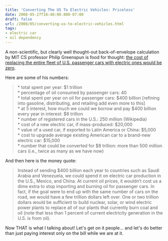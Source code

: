 ```yaml
---
title: 'Converting The US To Electric Vehicles: Priceless'
date: 2008-05-27T18:40:00.000-07:00
draft: false
url: /2008/05/converting-us-to-electric-vehicles.html
tags: 
- electric car
- oil dependency
---
```


A non-scientific, but clearly well thought-out back-of-envelope calculation by MIT CS professor Philip Greenspun is food for thought: [the cost of replacing the entire fleet of U.S. passenger cars with electric ones would be zero](http://blogs.law.harvard.edu/philg/2008/05/27/cost-of-converting-entire-us-to-electric-cars-zero/).  
  
Here are some of his numbers:  

>   
> \* total spent per year: $1 trillion  
> \* percentage of oil consumed by passenger cars: 40  
> \* total spent per year on oil for passenger cars: $400 billion \[refining into gasoline, distributing, and retailing add even more to this\]  
> \* at 5 interest, how much we could we borrow and pay $400 billion every year in interest: $8 trillion  
> \* number of registered cars in the U.S.: 250 million (Wikipedia)  
> \* cost of a new electric car, if mass-produced: $20,000  
> \* value of a used car, if exported to Latin America or China: $5,000  
> \* cost to upgrade average existing American car to a brand-new electric car: $15,000  
> \* number that could be converted for $8 trillion: more than 500 million cars (i.e., twice as many as we have now)  

  
And then here is the money quote:  
  

>   
> Instead of sending $400 billion each year to countries such as Saudi Arabia and Venezuela, we could spend it on electric car production in the U.S., Mexico, and China. At current oil prices, it wouldn’t cost us a dime extra to stop importing and burning oil for passenger cars. In fact, if the goal were to end up with the same number of cars on the road, we would have a few trillion dollars left over. One or two trillion dollars would be sufficient to build nuclear, solar, or wind electric power plants to replace all of our plants that currently burn coal and oil (note that less than 1 percent of current electricity generation in the U.S. is from oil).  

  
  
Now THAT is what I talking about! Let's get on it people... and let's do better than just paying interest only on the bill while we are at it.